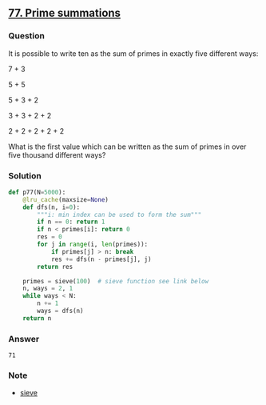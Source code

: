 ## **[77. Prime summations](https://projecteuler.net/problem=77)**

### Question
It is possible to write ten as the sum of primes in exactly five different ways:

7 + 3

5 + 5

5 + 3 + 2

3 + 3 + 2 + 2

2 + 2 + 2 + 2 + 2

What is the first value which can be written as the sum of primes in over five thousand different ways?

### Solution

```python
def p77(N=5000):
    @lru_cache(maxsize=None)
    def dfs(n, i=0):
        """i: min index can be used to form the sum"""
        if n == 0: return 1
        if n < primes[i]: return 0
        res = 0
        for j in range(i, len(primes)):
            if primes[j] > n: break
            res += dfs(n - primes[j], j)
        return res

    primes = sieve(100)  # sieve function see link below
    n, ways = 2, 1
    while ways < N:
        n += 1
        ways = dfs(n)
    return n
```

### Answer 
`71`

### Note
- [sieve](./10.%20Summation%20of%20primes.md)
